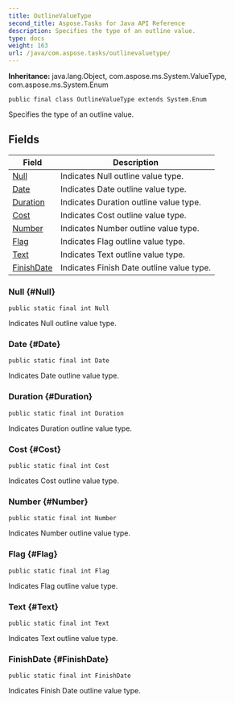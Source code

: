 ```yaml
---
title: OutlineValueType
second_title: Aspose.Tasks for Java API Reference
description: Specifies the type of an outline value.
type: docs
weight: 163
url: /java/com.aspose.tasks/outlinevaluetype/
---
```


**Inheritance:**
java.lang.Object, com.aspose.ms.System.ValueType, com.aspose.ms.System.Enum
```
public final class OutlineValueType extends System.Enum
```

Specifies the type of an outline value.
## Fields

| Field | Description |
| --- | --- |
| [Null](#Null) | Indicates Null outline value type. |
| [Date](#Date) | Indicates Date outline value type. |
| [Duration](#Duration) | Indicates Duration outline value type. |
| [Cost](#Cost) | Indicates Cost outline value type. |
| [Number](#Number) | Indicates Number outline value type. |
| [Flag](#Flag) | Indicates Flag outline value type. |
| [Text](#Text) | Indicates Text outline value type. |
| [FinishDate](#FinishDate) | Indicates Finish Date outline value type. |
### Null {#Null}
```
public static final int Null
```


Indicates Null outline value type.

### Date {#Date}
```
public static final int Date
```


Indicates Date outline value type.

### Duration {#Duration}
```
public static final int Duration
```


Indicates Duration outline value type.

### Cost {#Cost}
```
public static final int Cost
```


Indicates Cost outline value type.

### Number {#Number}
```
public static final int Number
```


Indicates Number outline value type.

### Flag {#Flag}
```
public static final int Flag
```


Indicates Flag outline value type.

### Text {#Text}
```
public static final int Text
```


Indicates Text outline value type.

### FinishDate {#FinishDate}
```
public static final int FinishDate
```


Indicates Finish Date outline value type.

